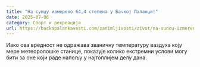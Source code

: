 ```yaml
---
title: "На сунцу измерено 64,4 степена у Бачкој Паланци!"
date: 2025-07-06
category: Спорт и рекреација
url: https://backapalankavesti.com/zanimljivosti/zivot/na-suncu-izmereno-644-stepena-u-backoj-palanci/
---
```


Иако ова вредност не одражава званичну температуру ваздуха коју мере метеоролошке станице, показује колико екстремни услови могу бити за оне који раде напољу у најтоплијем делу дана.
